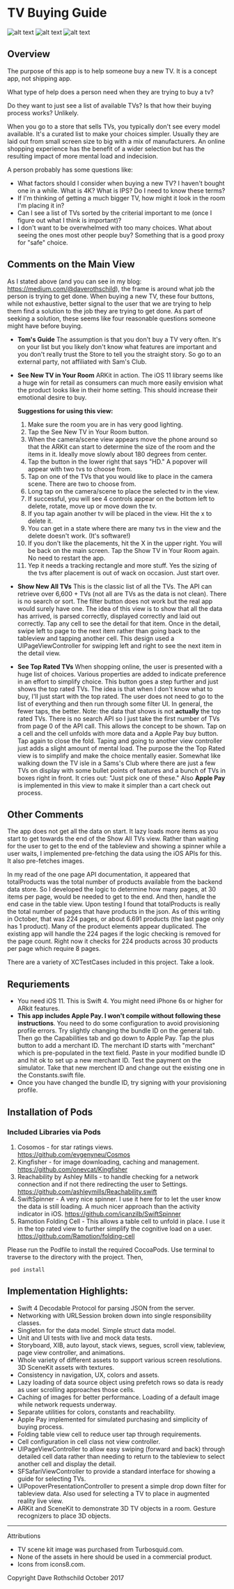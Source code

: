 # TV Buying Guide
![alt text](tvBuyingGuide.jpg "First Screen") ![alt text](tvTable.jpg "TVs Screen") ![alt text](ARKitTv.jpg "TVs Screen")

## Overview

The purpose of this app is to help someone buy a new TV.  It is a concept app, not shipping app.

What type of help does a person need when they are trying to buy a tv?

Do they want to just see a list of available TVs?  Is that how their buying process works?  Unlikely.

When you go to a store that sells TVs, you typically don't see every model available.  It's a curated list to make your choices simpler.  Usually they are laid out from small screen size to big with a mix of manufacturers.  An online shopping experience has the benefit of a wider selection but has the resulting impact of more mental load and indecision.

A person probably has some questions like:
- What factors should I consider when buying a new TV?  I haven't bought one in a while.  What is 4K? What is IPS?  Do I need to know these terms?
- If I'm thinking of getting a much bigger TV, how might it look in the room I'm placing it in?
- Can I see a list of TVs sorted by the criterial important to me (once I figure out what I think is important)?
- I don't want to be overwhelmed with too many choices.  What about seeing the ones most other people buy?  Something that is a good proxy for  "safe" choice.


## Comments on the Main View

As I stated above (and you can see in my blog: https://medium.com/@daverothschild), the frame is around what job the person is trying to get done.  When buying a new TV, these four buttons, while not exhaustive, better signal to the user that we are trying to help them find a solution to the job they are trying to get done.  As part of seeking a solution, these seems like four reasonable questions someone might have before buying.

* **Tom's Guide**  The assumption is that you don't buy a TV very often.  It's on your list but you likely don't know what features are important and you don't really trust the Store to tell you the straight story.  So go to an external party, not affiliated with Sam's Club.  
* **See New TV in Your Room**  ARKit in action.  The iOS 11 library seems like a huge win for retail as consumers can much more easily envision what the product looks like in their home setting.  This should increase their emotional desire to buy.

  **Suggestions for using this view:**
  1. Make sure the room you are in has very good lighting.
  2. Tap the See New TV in Your Room button.
  3. When the camera/scene view appears move the phone around so that the ARKit can start to determine the size of the room and the items in it.  Ideally move slowly about 180 degrees from center.
  4. Tap the button in the lower right that says "HD." A popover will appear with two tvs to choose from.
  5. Tap on one of the TVs that you would like to place in the camera scene. There are two to choose from.
  6. Long tap on the camera/scene to place the selected tv in the view.
  7. If successful, you will see 4 controls appear on the bottom left to delete, rotate, move up or move down the tv.
  8. If you tap again another tv will be placed in the view.  Hit the x to delete it.  
  9. You can get in a state where there are many tvs in the view and the delete doesn't work.  (It's software!)
  10. If you don't like the placements, hit the X in the upper right.  You will be back on the main screen.  Tap the Show TV in Your Room again. No need to restart the app.
  11. Yep it needs a tracking rectangle and more stuff. Yes the sizing of the tvs after placement is out of wack on occasion. Just start over.


* **Show New All TVs**  This is the classic list of all the TVs.  The API can retrieve over 6,600 + TVs (not all are TVs as the data is not clean).  There is no search or sort.  The filter button does not work but the real app would surely have one.  The idea of this view is to show that all the data has arrived, is parsed correctly, displayed correctly and laid out correctly.  Tap any cell to see the detail for that item. Once in the detail, swipe left to page to the next item rather than going back to the tableview and tapping another cell. This design used a UIPageViewController for swipping left and right to see the next item in the detail view.
* **See Top Rated TVs**  When shopping online, the user is presented with a huge list of choices.  Various properties are added to indicate preference in an effort to simplify choice.  This button goes a step further and just shows the top rated TVs.  The idea is that when I don't know what to buy, I'll just start with the top rated.  The user does not need to go to the list of everything and then run through some filter UI.  In general, the fewer taps, the better.  Note: the data that shows is not **actually** the top rated TVs.  There is no search API so I just take the first number of TVs from page 0 of the API call.  This allows the concept to be shown.  Tap on a cell and the cell unfolds with more data and a Apple Pay buy button. Tap again to close the fold.  Taping and going to another view controller just adds a slight amount of mental load.  The purpose the the Top Rated view is to simplify and make the choice mentally easier.  Somewhat like walking down the TV isle in a Sams's Club where there are just a few TVs on display with some bullet points of features and a bunch of TVs in boxes right in front.  It cries out: "Just pick one of these."  Also **Apple Pay** is implemented in this view to make it simpler than a cart check out process.


## Other Comments

The app does not get all the data on start.  It lazy loads more items as you start to get towards the end of the Show All TVs view. Rather than waiting for the user to get to the end of the tableview and showing a spinner while a user waits, I implemented pre-fetching the data using the iOS APIs for this.  It also pre-fetches images.

In my read of the one page API documentation, it appeared that totalProducts was the total number of products available from the backend data store.  So I developed the logic to determine how many pages, at 30 items per page, would be needed to get to the end.  And then, handle the end case in the table view.  Upon testing I found that totalProducts is really the total number of pages that have products in the json.  As of this writing in October, that was 224 pages, or about 6.691 products (the last page only has 1 product).  Many of the product elements appear duplicated.  The existing app will handle the 224 pages if the logic checking is removed for the page count.  Right now it checks for 224 products across 30 products per page which require 8 pages.

There are a variety of XCTestCases included in this project.  Take a look.

## Requriements

* You need iOS 11.  This is Swift 4. You might need iPhone 6s or higher for ARkit features.
* **This app includes Apple Pay.  I won't compile without following these instructions**.  You need to do some configuration to avoid provisioning profile errors.  Try slightly changing the bundle ID on the general tab.  Then go the Capabilities tab and go down to Apple Pay. Tap the plus button to add a merchant ID.  The merchant ID starts with "merchant" which is pre-populated in the text field.  Paste in your modified bundle ID and hit ok to set up a new merchant ID.  Test the payment on the simulator.  Take that new merchent ID and change out the existing one in the Constants.swift file.
* Once you have changed the bundle ID, try signing with your provisioning profile.

## Installation of Pods
### Included Libraries via Pods
1. Cosomos - for star ratings views. https://github.com/evgenyneu/Cosmos
2. Kingfisher - for image downloading, caching and management. https://github.com/onevcat/Kingfisher
3. Reachability by Ashley Mills - to handle checking for a network connection and if not there redirecting the user to Settings. https://github.com/ashleymills/Reachability.swift
4. SwiftSpinner - A very nice spinner.  I use it here for to let the user know the data is still loading.  A much nicer approach than the activity indicator in iOS. https://github.com/icanzilb/SwiftSpinner
5. Ramotion Folding Cell - This allows a table cell to unfold in place.  I use it in the top rated view to further simplify the cognitive load on a user.  https://github.com/Ramotion/folding-cell

Please run the Podfile to install the required CocoaPods.  Use terminal to traverse to the directory with the project.  Then,

```
 pod install
```

## Implementation Highlights:

* Swift 4 Decodable Protocol for parsing JSON from the server.
* Networking with URLSession broken down into single responsibility classes.
* Singleton for the data model. Simple struct data model.
* Unit and UI tests with live and mock data tests.
* Storyboard, XIB, auto layout, stack views, segues, scroll view, tableview, page view controller, and animations.
* Whole variety of different assets to support various screen resolutions.  3D SceneKit assets with textures.
* Consistency in navigation, UX, colors and assets.
* Lazy loading of data source object using prefetch rows so data is ready as user scrolling approaches those cells.
* Caching of images for better performance.  Loading of a default image while network requests underway.
* Separate utilities for colors, constants and reachability.
* Apple Pay implemented for simulated purchasing and simplicity of buying process.
* Folding table view cell to reduce user tap through requirements.
* Cell configuration in cell class not view controller.
* UIPageViewController to allow easy swiping (forward and back) through detailed cell data rather than needing to return to the tableview to select another cell and display the detail.
* SFSafariViewController to provide a standard interface for showing a guide for selecting TVs.
* UIPopoverPresentationController to present a simple drop down filter for tableview data.  Also used for selecting a TV to place in augmented reality live view.
* ARKit and SceneKit to demonstrate 3D TV objects in a room. Gesture recognizers to place 3D objects.

---

Attributions
* TV scene kit image was purchased from Turbosquid.com.
* None of the assets in here should be used in a commercial product.
* Icons from icons8.com.


Copyright Dave Rothschild October 2017
